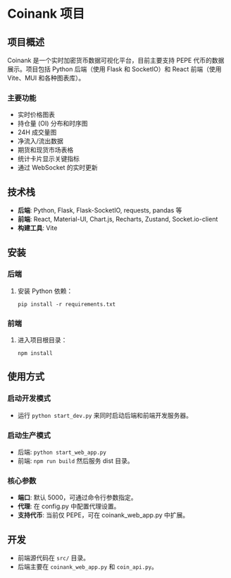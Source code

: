 
# Coinank 项目

## 项目概述

Coinank 是一个实时加密货币数据可视化平台，目前主要支持 PEPE 代币的数据展示。项目包括 Python 后端（使用 Flask 和 SocketIO）和 React 前端（使用 Vite、MUI 和各种图表库）。

### 主要功能
- 实时价格图表
- 持仓量 (OI) 分布和时序图
- 24H 成交量图
- 净流入/流出数据
- 期货和现货市场表格
- 统计卡片显示关键指标
- 通过 WebSocket 的实时更新

## 技术栈
- **后端**: Python, Flask, Flask-SocketIO, requests, pandas 等
- **前端**: React, Material-UI, Chart.js, Recharts, Zustand, Socket.io-client
- **构建工具**: Vite

## 安装

### 后端
1. 安装 Python 依赖：
   ```
   pip install -r requirements.txt
   ```

### 前端
1. 进入项目根目录：
   ```
   npm install
   ```

## 使用方式

### 启动开发模式
- 运行 `python start_dev.py` 来同时启动后端和前端开发服务器。

### 启动生产模式
- 后端: `python start_web_app.py`
- 前端: `npm run build` 然后服务 dist 目录。

### 核心参数
- **端口**: 默认 5000，可通过命令行参数指定。
- **代理**: 在 config.py 中配置代理设置。
- **支持代币**: 当前仅 PEPE，可在 coinank_web_app.py 中扩展。

## 开发
- 前端源代码在 `src/` 目录。
- 后端主要在 `coinank_web_app.py` 和 `coin_api.py`。 